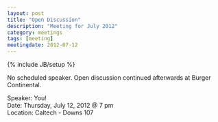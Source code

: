 ```yaml
---
layout: post
title: "Open Discussion"
description: "Meeting for July 2012"
category: meetings
tags: [meeting]
meetingdate: 2012-07-12
---
```

{% include JB/setup %}

No scheduled speaker. Open discussion continued afterwards at Burger Continental.

Speaker: You! <br/>
Date: Thursday, July 12, 2012 @ 7 pm <br/>
Location: Caltech - Downs 107
